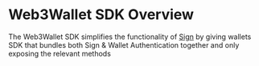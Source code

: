 # Web3Wallet SDK Overview

The Web3Wallet SDK simplifies the functionality of [Sign](../../clients/sign/README.md) by giving wallets SDK that bundles both Sign & Wallet Authentication together and only exposing the relevant methods
